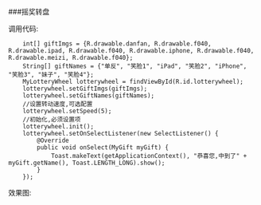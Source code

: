 ###摇奖转盘

调用代码:

        int[] giftImgs = {R.drawable.danfan, R.drawable.f040, R.drawable.ipad, R.drawable.f040, R.drawable.iphone, R.drawable.f040, R.drawable.meizi, R.drawable.f040};
        String[] giftNames = {"单反", "笑脸1", "iPad", "笑脸2", "iPhone", "笑脸3", "妹子", "笑脸4"};
        MyLotteryWheel lotterywheel = findViewById(R.id.lotterywheel);
        lotterywheel.setGiftImgs(giftImgs);
        lotterywheel.setGiftNames(giftNames);
        //设置转动速度,可选配置
        lotterywheel.setSpeed(5);
        //初始化,必须设置项
        lotterywheel.init();
        lotterywheel.setOnSelectListener(new SelectListener() {
            @Override
            public void onSelect(MyGift myGift) {
                Toast.makeText(getApplicationContext(), "恭喜您,中到了" + myGift.getName(), Toast.LENGTH_LONG).show();
            }
        });
        
 效果图: